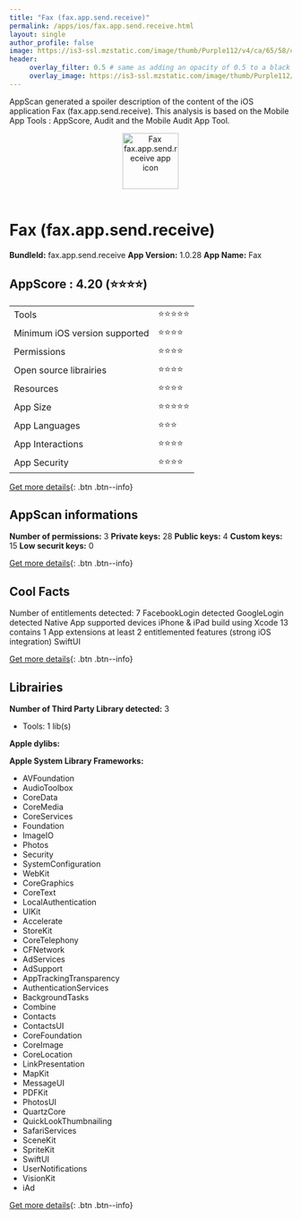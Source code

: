 ```yaml
---
title: "Fax (fax.app.send.receive)"
permalink: /apps/ios/fax.app.send.receive.html
layout: single
author_profile: false
image: https://is3-ssl.mzstatic.com/image/thumb/Purple112/v4/ca/65/58/ca6558e2-f600-02be-0130-f7b2d8ab9543/AppIcon-0-1x_U007emarketing-0-0-0-7-0-0-85-220.png/512x512bb.jpg
header: 
     overlay_filter: 0.5 # same as adding an opacity of 0.5 to a black background
     overlay_image: https://is3-ssl.mzstatic.com/image/thumb/Purple112/v4/ca/65/58/ca6558e2-f600-02be-0130-f7b2d8ab9543/AppIcon-0-1x_U007emarketing-0-0-0-7-0-0-85-220.png/512x512bb.jpg
---
```

AppScan generated a spoiler description of the content of the iOS application Fax (fax.app.send.receive). This analysis is based on the Mobile App Tools : AppScore, Audit and the Mobile Audit App Tool.

  
  
<div style="text-align: center;"><img src="https://is3-ssl.mzstatic.com/image/thumb/Purple112/v4/ca/65/58/ca6558e2-f600-02be-0130-f7b2d8ab9543/AppIcon-0-1x_U007emarketing-0-0-0-7-0-0-85-220.png/512x512bb.jpg" width="100" height="100" alt="Fax fax.app.send.receive app icon"></div></br>
  
# Fax (fax.app.send.receive)

**BundleId:** fax.app.send.receive
**App Version:** 1.0.28
**App Name:** Fax


## AppScore : 4.20 (⭐️⭐️⭐️⭐️) 

<table>
<tr><td> Tools </td><td> ⭐️⭐️⭐️⭐️⭐️ </td></tr>
<tr><td> Minimum iOS version supported </td><td> ⭐️⭐️⭐️⭐️ </td></tr>
<tr><td> Permissions </td><td> ⭐️⭐️⭐️⭐️ </td></tr>
<tr><td> Open source librairies </td><td> ⭐️⭐️⭐️⭐️ </td></tr>
<tr><td> Resources </td><td> ⭐️⭐️⭐️⭐️ </td></tr>
<tr><td> App Size </td><td> ⭐️⭐️⭐️⭐️⭐️ </td></tr>
<tr><td> App Languages </td><td> ⭐️⭐️⭐️ </td></tr>
<tr><td> App Interactions </td><td> ⭐️⭐️⭐️⭐️ </td></tr>
<tr><td> App Security </td><td> ⭐️⭐️⭐️⭐️ </td></tr>
</table>

[Get more details](/pricing.html){: .btn .btn--info}  
  
## AppScan informations 

**Number of permissions:** 3
**Private keys:** 28
**Public keys:** 4
**Custom keys:** 15
**Low securit keys:** 0
  
[Get more details](/pricing.html){: .btn .btn--info}

## Cool Facts

Number of entitlements detected: 7
FacebookLogin detected
GoogleLogin detected
Native App
supported devices iPhone & iPad
build using Xcode 13
contains 1 App extensions
at least 2 entitlemented features (strong iOS integration)
SwiftUI
  
[Get more details](/pricing.html){: .btn .btn--info}

## Librairies 
**Number of Third Party Library detected:** 3
- Tools: 1 lib(s)

**Apple dylibs:**


**Apple System Library Frameworks:**
- AVFoundation
- AudioToolbox
- CoreData
- CoreMedia
- CoreServices
- Foundation
- ImageIO
- Photos
- Security
- SystemConfiguration
- WebKit
- CoreGraphics
- CoreText
- LocalAuthentication
- UIKit
- Accelerate
- StoreKit
- CoreTelephony
- CFNetwork
- AdServices
- AdSupport
- AppTrackingTransparency
- AuthenticationServices
- BackgroundTasks
- Combine
- Contacts
- ContactsUI
- CoreFoundation
- CoreImage
- CoreLocation
- LinkPresentation
- MapKit
- MessageUI
- PDFKit
- PhotosUI
- QuartzCore
- QuickLookThumbnailing
- SafariServices
- SceneKit
- SpriteKit
- SwiftUI
- UserNotifications
- VisionKit
- iAd


  
[Get more details](/pricing.html){: .btn .btn--info}

